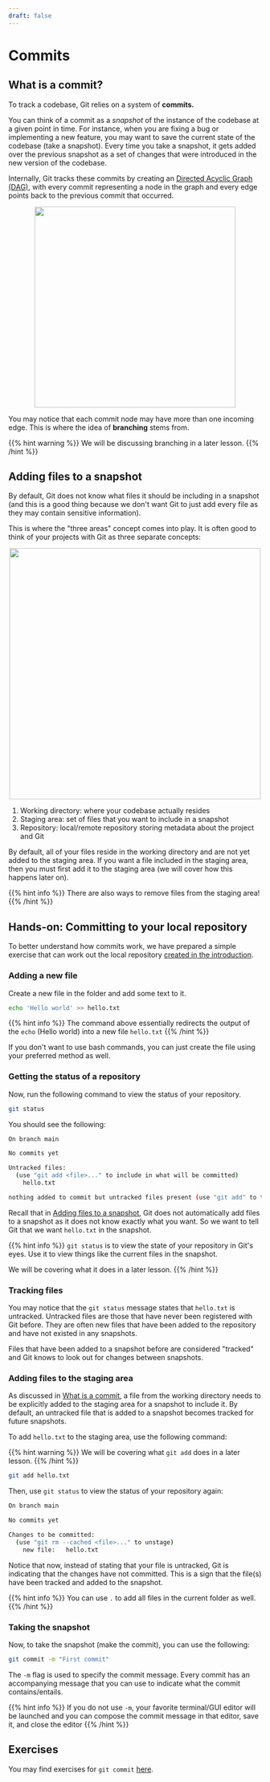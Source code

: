 ```yaml
---
draft: false
---
```


# Commits

## What is a commit?

To track a codebase, Git relies on a system of **commits.**

You can think of a commit as a _snapshot_ of the instance of the codebase at a given point in time. For instance, when you are fixing a bug or implementing a new feature, you may want to save the current state of the codebase (take a snapshot). Every time you take a snapshot, it gets added over the previous snapshot as a set of changes that were introduced in the new version of the codebase.

Internally, Git tracks these commits by creating an [Directed Acyclic Graph (DAG)](https://en.wikipedia.org/wiki/Directed_acyclic_graph), with every commit representing a node in the graph and every edge points back to the previous commit that occurred.

<div style="text-align: center;"><img src="commit.png" width="400px" alt=""></div>

You may notice that each commit node may have more than one incoming edge. This is where the idea of **branching** stems from.

{{% hint warning %}}
We will be discussing branching in a later lesson.
{{% /hint %}}

## Adding files to a snapshot

By default, Git does not know what files it should be including in a snapshot (and this is a good thing because we don't want Git to just add every file as they may contain sensitive information).

This is where the "three areas" concept comes into play. It is often good to think of your projects with Git as three separate concepts:

<div style="text-align: center;"><img src="staging.png" alt="" width="500px"></div>

1. Working directory: where your codebase actually resides
2. Staging area: set of files that you want to include in a snapshot
3. Repository: local/remote repository storing metadata about the project and Git

By default, all of your files reside in the working directory and are not yet added to the staging area. If you want a file included in the staging area, then you must first add it to the staging area (we will cover how this happens later on).

{{% hint info %}}
There are also ways to remove files from the staging area!
{{% /hint %}}

## Hands-on: Committing to your local repository

To better understand how commits work, we have prepared a simple exercise that can work out the local repository [created in the introduction](/docs/lessons/introduction/#creating-a-local-repository).

### Adding a new file

Create a new file in the folder and add some text to it.

```bash
echo 'Hello world' >> hello.txt
```

{{% hint info %}}
The command above essentially redirects the output of the `echo` (Hello world) into a new file `hello.txt`
{{% /hint %}}

If you don't want to use bash commands, you can just create the file using your preferred method as well.

### Getting the status of a repository

Now, run the following command to view the status of your repository.

```bash
git status
```

You should see the following:

```bash
On branch main

No commits yet

Untracked files:
  (use "git add <file>..." to include in what will be committed)
	hello.txt

nothing added to commit but untracked files present (use "git add" to track)
```

Recall that in [Adding files to a snapshot](./#adding-files-to-a-snapshot "mention"), Git does not automatically add files to a snapshot as it does not know exactly what you want. So we want to tell Git that we want `hello.txt` in the snapshot.

{{% hint info %}}
`git status` is to view the state of your repository in Git's eyes. Use it to view things like the current files in the snapshot.

We will be covering what it does in a later lesson.
{{% /hint %}}

### Tracking files

You may notice that the `git status` message states that `hello.txt` is untracked. Untracked files are those that have never been registered with Git before. They are often new files that have been added to the repository and have not existed in any snapshots.

Files that have been added to a snapshot before are considered "tracked" and Git knows to look out for changes between snapshots.

### Adding files to the staging area

As discussed in [What is a commit](./#what-is-a-commit "mention"), a file from the working directory needs to be explicitly added to the staging area for a snapshot to include it. By default, an untracked file that is added to a snapshot becomes tracked for future snapshots.

To add `hello.txt` to the staging area, use the following command:

{{% hint warning %}}
We will be covering what `git add` does in a later lesson.
{{% /hint %}}

```bash
git add hello.txt
```

Then, use `git status` to view the status of your repository again:

```bash
On branch main

No commits yet

Changes to be committed:
  (use "git rm --cached <file>..." to unstage)
	new file:   hello.txt
```

Notice that now, instead of stating that your file is untracked, Git is indicating that the changes have not committed. This is a sign that the file(s) have been tracked and added to the snapshot.

{{% hint info %}}
You can use `.` to add all files in the current folder as well.
{{% /hint %}}

### Taking the snapshot

Now, to take the snapshot (make the commit), you can use the following:

```bash
git commit -m "First commit"
```

The `-m` flag is used to specify the commit message. Every commit has an accompanying message that you can use to indicate what the commit contains/entails.

{{% hint info %}}
If you do not use `-m`, your favorite terminal/GUI editor will be launched and you can compose the commit message in that editor, save it, and close the editor
{{% /hint %}}

## Exercises

You may find exercises for `git commit` [here](/docs/exercises/git-commit).
